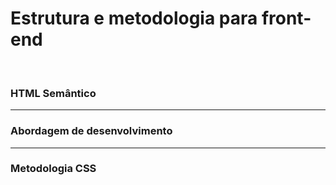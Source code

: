 # Estrutura e metodologia para front-end

<br>

### HTML Semântico







---

### Abordagem de desenvolvimento







---

### Metodologia CSS
